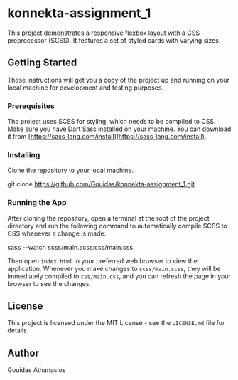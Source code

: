 # konnekta-assignment_1

This project demonstrates a responsive flexbox layout with a CSS preprocessor (SCSS). It features a set of styled cards with varying sizes.

## Getting Started

These instructions will get you a copy of the project up and running on your local machine for development and testing purposes.

### Prerequisites

The project uses SCSS for styling, which needs to be compiled to CSS. Make sure you have Dart Sass installed on your machine. You can download it from [https://sass-lang.com/install](https://sass-lang.com/install).

### Installing

Clone the repository to your local machine.

git clone https://github.com/Gouidas/konnekta-assignment_1.git

### Running the App

After cloning the repository, open a terminal at the root of the project directory and run the following command to automatically compile SCSS to CSS whenever a change is made:

sass --watch scss/main.scss:css/main.css

Then open `index.html` in your preferred web browser to view the application. Whenever you make changes to `scss/main.scss`, they will be immediately compiled to `css/main.css`, and you can refresh the page in your browser to see the changes.

## License

This project is licensed under the MIT License - see the `LICENSE.md` file for details

## Author

Gouidas Athanasios
